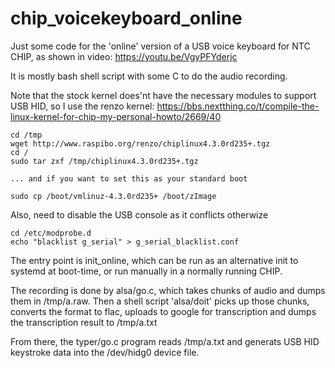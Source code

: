 # chip_voicekeyboard_online
Just some code for the 'online' version of a USB voice keyboard
for NTC CHIP, as shown in video:
https://youtu.be/VgyPFYderjc

It is mostly bash shell script with some C to do the audio recording.

Note that the stock kernel does'nt have the necessary modules to support
USB HID, so I use the renzo kernel:
https://bbs.nextthing.co/t/compile-the-linux-kernel-for-chip-my-personal-howto/2669/40

    cd /tmp
    wget http://www.raspibo.org/renzo/chiplinux4.3.0rd235+.tgz
    cd /
    sudo tar zxf /tmp/chiplinux4.3.0rd235+.tgz

    ... and if you want to set this as your standard boot

    sudo cp /boot/vmlinuz-4.3.0rd235+ /boot/zImage

Also, need to disable the USB console as it conflicts otherwize

    cd /etc/modprobe.d
    echo "blacklist g_serial" > g_serial_blacklist.conf 

The entry point is init_online, which can be run as an alternative init to systemd at boot-time, or run manually in a normally running CHIP.

The recording is done by alsa/go.c, which takes chunks of audio and dumps them in /tmp/a.raw. Then a shell script 'alsa/doit' picks up those chunks, converts the format to flac, uploads to google for transcription and dumps the transcription result to /tmp/a.txt

From there, the typer/go.c program reads /tmp/a.txt and generats USB HID keystroke data into the /dev/hidg0 device file.
